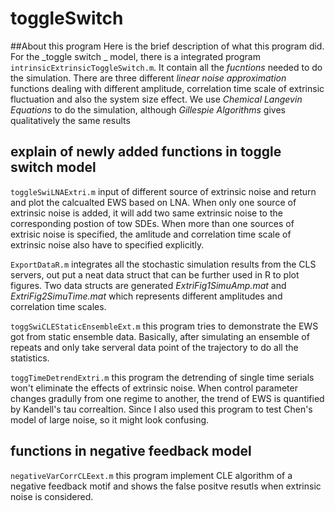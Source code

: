 # toggleSwitch
##About this program
Here is the brief description of what this program did. For the _toggle switch _ model, there is a integrated program `intrinsicExtrinsicToggleSwitch.m`. It contain all the _fucntions_ needed to do the simulation. There are three different _linear noise approximation_ functions dealing with different amplitude, correlation time scale of extrinsic fluctuation and also the system size effect. We use _Chemical Langevin Equations_ to do the simulation, although _Gillespie Algorithms_ gives qualitatively the same results

## explain of newly added functions in toggle switch model
`toggleSwiLNAExtri.m` input of different source of extrinsic noise and return and plot the calcualted EWS based on LNA. When only one source of extrinsic noise is added, it will add two same extrinsic noise to the corresponding postion of tow SDEs. When more than one sources of extrisic noise is specified, the amlitude and correlation time scale of extrinsic noise also have to specified explicitly.

`ExportDataR.m`  integrates all the stochastic simulation results from the CLS servers, out put a neat data struct that can be further used in R to plot figures. Two data structs are generated _ExtriFig1SimuAmp.mat_ and _ExtriFig2SimuTime.mat_ which represents different amplitudes and correlation time scales.

`toggSwiCLEStaticEnsembleExt.m` this program tries to demonstrate the EWS got from static ensemble data. Basically, after simulating an ensemble of repeats and only take serveral data point of the trajectory to do all the statistics.

`toggTimeDetrendExtri.m` this program the detrending of single time serials won't eliminate the effects of extrinsic noise. When control parameter changes gradully from one regime to another, the trend of EWS is quantified by Kandell's tau correaltion. Since I also used this program to test Chen's model of large noise, so it might look confusing.

## functions in negative feedback model
`negativeVarCorrCLEext.m` this program implement CLE algorithm of a negative feedback motif and shows the false positve resutls when extrinsic noise is considered.



